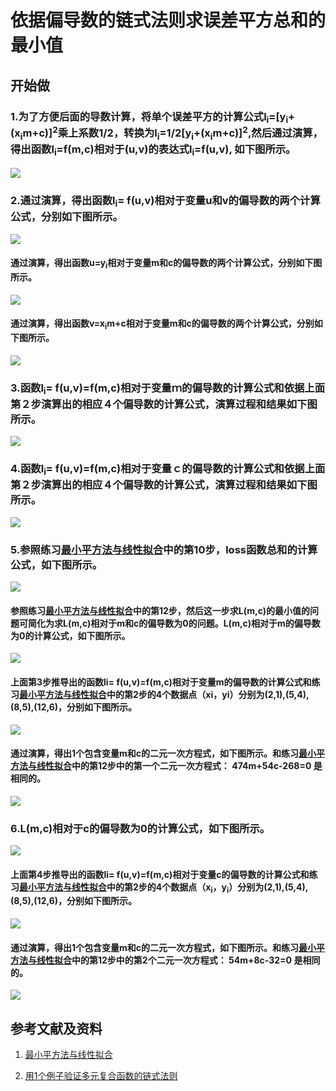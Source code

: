 # 依据偏导数的链式法则求误差平方总和的最小值

## 开始做

### 1.为了方便后面的导数计算，将单个误差平方的计算公式l<sub>i</sub>=[y<sub>i</sub>+(x<sub>i</sub>m+c)]<sup>2</sup>乘上系数1/2，转换为l<sub>i</sub>=1/2[y<sub>i</sub>+(x<sub>i</sub>m+c)]<sup>2</sup>,然后通过演算，得出函数l<sub>i</sub>=f(m,c)相对于(u,v)的表达式l<sub>i</sub>=f(u,v), 如下图所示。

![](/images/统计/最小平方法/依据偏导数的链式法则求误差平方总和的最小值/1a.jpg)

### 2.通过演算，得出函数l<sub>i</sub>= f(u,v)相对于变量u和v的偏导数的两个计算公式，分别如下图所示。

![](/images/统计/最小平方法/依据偏导数的链式法则求误差平方总和的最小值/2a1.jpg)

#### 通过演算，得出函数u=y<sub>i</sub>相对于变量m和c的偏导数的两个计算公式，分别如下图所示。

![](/images/统计/最小平方法/依据偏导数的链式法则求误差平方总和的最小值/2a2.jpg)

#### 通过演算，得出函数v=x<sub>i</sub>m+c相对于变量m和c的偏导数的两个计算公式，分别如下图所示。

![](/images/统计/最小平方法/依据偏导数的链式法则求误差平方总和的最小值/2a3.jpg)

### 3.函数l<sub>i</sub>= f(u,v)=f(m,c)相对于变量ｍ的偏导数的计算公式和依据上面第２步演算出的相应４个偏导数的计算公式，演算过程和结果如下图所示。

![](/images/统计/最小平方法/依据偏导数的链式法则求误差平方总和的最小值/3a.jpg)

### 4.函数l<sub>i</sub>= f(u,v)=f(m,c)相对于变量ｃ的偏导数的计算公式和依据上面第２步演算出的相应４个偏导数的计算公式，演算过程和结果如下图所示。

![](/images/统计/最小平方法/依据偏导数的链式法则求误差平方总和的最小值/4a.jpg)

### 5.参照练习[最小平方法与线性拟合](https://github.com/quanbinn/Learn-Mathematical-Olympiad-The-Interactive-Way/blob/master/chapters/%E7%BB%9F%E8%AE%A1/%E6%9C%80%E5%B0%8F%E5%B9%B3%E6%96%B9%E6%B3%95%E4%B8%8E%E7%BA%BF%E6%80%A7%E6%8B%9F%E5%90%88.md#10-%E8%BF%994%E4%B8%AA%E8%B7%9D%E7%A6%BB%E7%9A%84%E5%B9%B3%E6%96%B9%E5%92%8C%E8%BF%9B%E8%A1%8C%E7%9B%B8%E5%8A%A0%E7%84%B6%E5%90%8E%E6%8A%8Ax1y1x2y2x3y3x4y4%E7%9A%84%E5%85%B7%E4%BD%93%E6%95%B0%E5%80%BC%E4%BB%A3%E5%85%A5%E4%BD%A0%E7%9A%84%E6%BC%94%E7%AE%97%E7%BB%93%E6%9E%9C%E5%BA%94%E8%AF%A5%E5%A6%82%E4%B8%8B%E5%9B%BE%E6%89%80%E7%A4%BA)中的第10步，loss函数总和的计算公式，如下图所示。

![](/images/统计/最小平方法/依据偏导数的链式法则求误差平方总和的最小值/5a1.jpg)

#### 参照练习[最小平方法与线性拟合](https://github.com/quanbinn/Learn-Mathematical-Olympiad-The-Interactive-Way/blob/master/chapters/%E7%BB%9F%E8%AE%A1/%E6%9C%80%E5%B0%8F%E5%B9%B3%E6%96%B9%E6%B3%95%E4%B8%8E%E7%BA%BF%E6%80%A7%E6%8B%9F%E5%90%88.md#12%E4%B8%8A%E4%B8%80%E6%AC%A1%E7%9A%84%E5%87%BD%E6%95%B0%E5%BC%8F%E5%8F%AF%E5%86%99%E4%B8%BAsmc237-m2--54mc--4c2---268m---32c--78-%E7%84%B6%E5%90%8E%E8%BF%99%E4%B8%80%E6%AD%A5%E6%B1%82smc%E7%9A%84%E6%9C%80%E5%B0%8F%E5%80%BC%E7%9A%84%E9%97%AE%E9%A2%98%E5%8F%AF%E7%AE%80%E5%8C%96%E4%B8%BA%E6%B1%82smc%E7%9B%B8%E5%AF%B9%E4%BA%8Em%E5%92%8Cc%E7%9A%84%E5%81%8F%E5%AF%BC%E6%95%B0%E4%B8%BA%E9%9B%B6%E7%9A%84%E9%97%AE%E9%A2%98%E4%BD%A0%E5%8F%AF%E4%BB%A5%E6%BC%94%E7%AE%97%E5%87%BA%E4%B8%A4%E4%B8%AA%E5%8C%85%E5%90%AB%E5%8F%98%E9%87%8Fm%E5%92%8Cc%E7%9A%84%E4%BA%8C%E5%85%83%E4%B8%80%E6%AC%A1%E6%96%B9%E7%A8%8B%E5%BC%8F%E5%A6%82%E4%B8%8B%E5%9B%BE%E6%89%80%E7%A4%BA)中的第12步，然后这一步求L(m,c)的最小值的问题可简化为求L(m,c)相对于m和c的偏导数为0的问题。L(m,c)相对于m的偏导数为0的计算公式，如下图所示。

![](/images/统计/最小平方法/依据偏导数的链式法则求误差平方总和的最小值/5a2.jpg)

#### 上面第3步推导出的函数li= f(u,v)=f(m,c)相对于变量m的偏导数的计算公式和练习[最小平方法与线性拟合](https://github.com/quanbinn/Learn-Mathematical-Olympiad-The-Interactive-Way/blob/master/chapters/%E7%BB%9F%E8%AE%A1/%E6%9C%80%E5%B0%8F%E5%B9%B3%E6%96%B9%E6%B3%95%E4%B8%8E%E7%BA%BF%E6%80%A7%E6%8B%9F%E5%90%88.md#2-%E7%94%A8%E8%93%9D%E8%89%B2%E7%9A%84%E9%93%85%E7%AC%94%E6%8A%8A%E5%B7%B2%E7%BB%8F%E5%8F%96%E5%BE%97%E7%9A%844%E4%B8%AA%E5%9D%90%E6%A0%87%E7%82%B9x12y11x25y24x38y35x412y46%E7%9A%84%E6%95%B0%E6%8D%AE%E5%9C%A8%E8%BF%99%E4%B8%AAa3%E7%9A%84%E5%9D%90%E6%A0%87%E7%BA%B8%E5%81%9A%E5%87%BA%E6%A0%87%E8%AE%B0%E5%A6%82%E4%B8%8B%E5%9B%BE%E6%89%80%E7%A4%BA)中的第2步的4个数据点（xi，yi）分别为(2,1),(5,4),(8,5),(12,6)，分别如下图所示。

![](/images/统计/最小平方法/依据偏导数的链式法则求误差平方总和的最小值/5a3.jpg)

#### 通过演算，得出1个包含变量m和c的二元一次方程式，如下图所示。和练习[最小平方法与线性拟合](https://github.com/quanbinn/Learn-Mathematical-Olympiad-The-Interactive-Way/blob/master/chapters/%E7%BB%9F%E8%AE%A1/%E6%9C%80%E5%B0%8F%E5%B9%B3%E6%96%B9%E6%B3%95%E4%B8%8E%E7%BA%BF%E6%80%A7%E6%8B%9F%E5%90%88.md#12%E4%B8%8A%E4%B8%80%E6%AC%A1%E7%9A%84%E5%87%BD%E6%95%B0%E5%BC%8F%E5%8F%AF%E5%86%99%E4%B8%BAsmc237-m2--54mc--4c2---268m---32c--78-%E7%84%B6%E5%90%8E%E8%BF%99%E4%B8%80%E6%AD%A5%E6%B1%82smc%E7%9A%84%E6%9C%80%E5%B0%8F%E5%80%BC%E7%9A%84%E9%97%AE%E9%A2%98%E5%8F%AF%E7%AE%80%E5%8C%96%E4%B8%BA%E6%B1%82smc%E7%9B%B8%E5%AF%B9%E4%BA%8Em%E5%92%8Cc%E7%9A%84%E5%81%8F%E5%AF%BC%E6%95%B0%E4%B8%BA%E9%9B%B6%E7%9A%84%E9%97%AE%E9%A2%98%E4%BD%A0%E5%8F%AF%E4%BB%A5%E6%BC%94%E7%AE%97%E5%87%BA%E4%B8%A4%E4%B8%AA%E5%8C%85%E5%90%AB%E5%8F%98%E9%87%8Fm%E5%92%8Cc%E7%9A%84%E4%BA%8C%E5%85%83%E4%B8%80%E6%AC%A1%E6%96%B9%E7%A8%8B%E5%BC%8F%E5%A6%82%E4%B8%8B%E5%9B%BE%E6%89%80%E7%A4%BA)中的第12步中的第一个二元一次方程式： 474m+54c-268=0 是相同的。

![](/images/统计/最小平方法/依据偏导数的链式法则求误差平方总和的最小值/5a4.jpg)

### 6.L(m,c)相对于c的偏导数为0的计算公式，如下图所示。

![](/images/统计/最小平方法/依据偏导数的链式法则求误差平方总和的最小值/6a1.jpg)

#### 上面第4步推导出的函数li= f(u,v)=f(m,c)相对于变量c的偏导数的计算公式和练习[最小平方法与线性拟合](https://github.com/quanbinn/Learn-Mathematical-Olympiad-The-Interactive-Way/blob/master/chapters/%E7%BB%9F%E8%AE%A1/%E6%9C%80%E5%B0%8F%E5%B9%B3%E6%96%B9%E6%B3%95%E4%B8%8E%E7%BA%BF%E6%80%A7%E6%8B%9F%E5%90%88.md#2-%E7%94%A8%E8%93%9D%E8%89%B2%E7%9A%84%E9%93%85%E7%AC%94%E6%8A%8A%E5%B7%B2%E7%BB%8F%E5%8F%96%E5%BE%97%E7%9A%844%E4%B8%AA%E5%9D%90%E6%A0%87%E7%82%B9x12y11x25y24x38y35x412y46%E7%9A%84%E6%95%B0%E6%8D%AE%E5%9C%A8%E8%BF%99%E4%B8%AAa3%E7%9A%84%E5%9D%90%E6%A0%87%E7%BA%B8%E5%81%9A%E5%87%BA%E6%A0%87%E8%AE%B0%E5%A6%82%E4%B8%8B%E5%9B%BE%E6%89%80%E7%A4%BA)中的第2步的4个数据点（x<sub>i</sub>，y<sub>i</sub>）分别为(2,1),(5,4),(8,5),(12,6)，分别如下图所示。

![](/images/统计/最小平方法/依据偏导数的链式法则求误差平方总和的最小值/6a2.jpg)

#### 通过演算，得出1个包含变量m和c的二元一次方程式，如下图所示。和练习[最小平方法与线性拟合](https://github.com/quanbinn/Learn-Mathematical-Olympiad-The-Interactive-Way/blob/master/chapters/%E7%BB%9F%E8%AE%A1/%E6%9C%80%E5%B0%8F%E5%B9%B3%E6%96%B9%E6%B3%95%E4%B8%8E%E7%BA%BF%E6%80%A7%E6%8B%9F%E5%90%88.md#12%E4%B8%8A%E4%B8%80%E6%AC%A1%E7%9A%84%E5%87%BD%E6%95%B0%E5%BC%8F%E5%8F%AF%E5%86%99%E4%B8%BAsmc237-m2--54mc--4c2---268m---32c--78-%E7%84%B6%E5%90%8E%E8%BF%99%E4%B8%80%E6%AD%A5%E6%B1%82smc%E7%9A%84%E6%9C%80%E5%B0%8F%E5%80%BC%E7%9A%84%E9%97%AE%E9%A2%98%E5%8F%AF%E7%AE%80%E5%8C%96%E4%B8%BA%E6%B1%82smc%E7%9B%B8%E5%AF%B9%E4%BA%8Em%E5%92%8Cc%E7%9A%84%E5%81%8F%E5%AF%BC%E6%95%B0%E4%B8%BA%E9%9B%B6%E7%9A%84%E9%97%AE%E9%A2%98%E4%BD%A0%E5%8F%AF%E4%BB%A5%E6%BC%94%E7%AE%97%E5%87%BA%E4%B8%A4%E4%B8%AA%E5%8C%85%E5%90%AB%E5%8F%98%E9%87%8Fm%E5%92%8Cc%E7%9A%84%E4%BA%8C%E5%85%83%E4%B8%80%E6%AC%A1%E6%96%B9%E7%A8%8B%E5%BC%8F%E5%A6%82%E4%B8%8B%E5%9B%BE%E6%89%80%E7%A4%BA)中的第12步中的第2个二元一次方程式： 54m+8c-32=0 是相同的。

![](/images/统计/最小平方法/依据偏导数的链式法则求误差平方总和的最小值/6a3.jpg)


## 参考文献及资料

1. 	[最小平方法与线性拟合](https://github.com/quanbinn/Learn-Mathematical-Olympiad-The-Interactive-Way/blob/master/chapters/%E7%BB%9F%E8%AE%A1/%E6%9C%80%E5%B0%8F%E5%B9%B3%E6%96%B9%E6%B3%95%E4%B8%8E%E7%BA%BF%E6%80%A7%E6%8B%9F%E5%90%88.md) 

2. 	[用1个例子验证多元复合函数的链式法则](https://github.com/quanbinn/Learn-Mathematical-Olympiad-The-Interactive-Way/blob/master/chapters/%E5%BE%AE%E5%88%86/%E7%94%A81%E4%B8%AA%E4%BE%8B%E5%AD%90%E9%AA%8C%E8%AF%81%E5%A4%9A%E5%85%83%E5%A4%8D%E5%90%88%E5%87%BD%E6%95%B0%E7%9A%84%E9%93%BE%E5%BC%8F%E6%B3%95%E5%88%99.md) 

